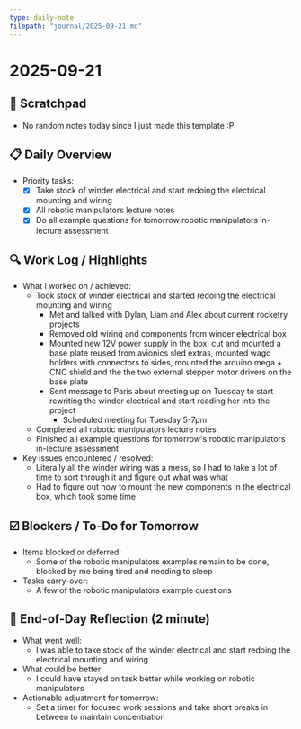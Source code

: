 ```yaml
---
type: daily-note
filepath: "journal/2025-09-21.md"
---
```


# 2025-09-21

## 📝 Scratchpad

- No random notes today since I just made this template :P

## 📋 Daily Overview

- Priority tasks:
  - [x] Take stock of winder electrical and start redoing the electrical mounting and wiring
  - [x] All robotic manipulators lecture notes
  - [x] Do all example questions for tomorrow robotic manipulators in-lecture assessment

## 🔍 Work Log / Highlights

- What I worked on / achieved:
  - Took stock of winder electrical and started redoing the electrical mounting and wiring
    - Met and talked with Dylan, Liam and Alex about current rocketry projects
    - Removed old wiring and components from winder electrical box
    - Mounted new 12V power supply in the box, cut and mounted a base plate reused from avionics sled extras, mounted wago holders with connectors to sides, mounted the arduino mega + CNC shield and the the two external stepper motor drivers on the base plate
    - Sent message to Paris about meeting up on Tuesday to start rewriting the winder electrical and start reading her into the project
      - Scheduled meeting for Tuesday 5-7pm
  - Completed all robotic manipulators lecture notes
  - Finished all example questions for tomorrow's robotic manipulators in-lecture assessment
- Key issues encountered / resolved:
  - Literally all the winder wiring was a mess, so I had to take a lot of time to sort through it and figure out what was what
  - Had to figure out how to mount the new components in the electrical box, which took some time

## ☑️ Blockers / To-Do for Tomorrow

- Items blocked or deferred:
  - Some of the robotic manipulators examples remain to be done, blocked by me being tired and needing to sleep
- Tasks carry-over:
  - A few of the robotic manipulators example questions

## 🤔 End-of-Day Reflection (2 minute)

- What went well:
  - I was able to take stock of the winder electrical and start redoing the electrical mounting and wiring
- What could be better:
  - I could have stayed on task better while working on robotic manipulators
- Actionable adjustment for tomorrow:
  - Set a timer for focused work sessions and take short breaks in between to maintain concentration
